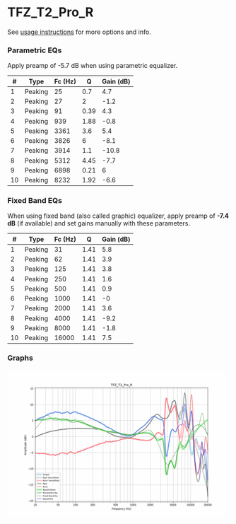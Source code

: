 # TFZ_T2_Pro_R
See [usage instructions](https://github.com/jaakkopasanen/AutoEq#usage) for more options and info.

### Parametric EQs
Apply preamp of -5.7 dB when using parametric equalizer.

|   # | Type    |   Fc (Hz) |    Q |   Gain (dB) |
|-----|---------|-----------|------|-------------|
|   1 | Peaking |        25 | 0.7  |         4.7 |
|   2 | Peaking |        27 | 2    |        -1.2 |
|   3 | Peaking |        91 | 0.39 |         4.3 |
|   4 | Peaking |       939 | 1.88 |        -0.8 |
|   5 | Peaking |      3361 | 3.6  |         5.4 |
|   6 | Peaking |      3826 | 6    |        -8.1 |
|   7 | Peaking |      3914 | 1.1  |       -10.8 |
|   8 | Peaking |      5312 | 4.45 |        -7.7 |
|   9 | Peaking |      6898 | 0.21 |         6   |
|  10 | Peaking |      8232 | 1.92 |        -6.6 |

### Fixed Band EQs
When using fixed band (also called graphic) equalizer, apply preamp of **-7.4 dB** (if available) and set gains manually with these parameters.

|   # | Type    |   Fc (Hz) |    Q |   Gain (dB) |
|-----|---------|-----------|------|-------------|
|   1 | Peaking |        31 | 1.41 |         5.8 |
|   2 | Peaking |        62 | 1.41 |         3.9 |
|   3 | Peaking |       125 | 1.41 |         3.8 |
|   4 | Peaking |       250 | 1.41 |         1.6 |
|   5 | Peaking |       500 | 1.41 |         0.9 |
|   6 | Peaking |      1000 | 1.41 |        -0   |
|   7 | Peaking |      2000 | 1.41 |         3.6 |
|   8 | Peaking |      4000 | 1.41 |        -9.2 |
|   9 | Peaking |      8000 | 1.41 |        -1.8 |
|  10 | Peaking |     16000 | 1.41 |         7.5 |

### Graphs
![](./TFZ_T2_Pro_R.png)
